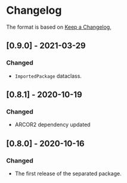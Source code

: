 # Changelog

The format is based on [Keep a Changelog](https://keepachangelog.com/en/1.0.0/),


## [0.9.0] - 2021-03-29

### Changed
- `ImportedPackage` dataclass.

## [0.8.1] - 2020-10-19

### Changed
- ARCOR2 dependency updated

## [0.8.0] - 2020-10-16
### Changed
- The first release of the separated package.